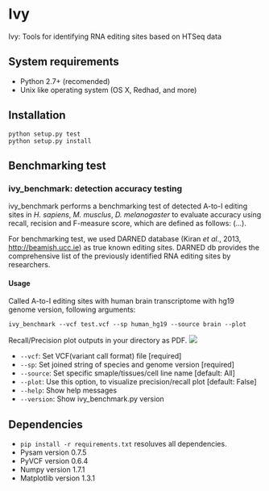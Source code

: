 Ivy
===

Ivy: Tools for identifying RNA editing sites based on HTSeq data

## System requirements
* Python 2.7+ (recomended)
* Unix like operating system (OS X, Redhad, and more)

## Installation
```
python setup.py test
python setup.py install
```

## Benchmarking test
### ivy_benchmark: detection accuracy testing
ivy_benchmark performs a benchmarking test of detected A-to-I editing sites in _H. sapiens_, _M. musclus_, _D. melanogaster_ to evaluate accuracy using recall, recision and F-measure score, which are defined as follows: (...).

For benchmarking test, we used DARNED database (Kiran _et al_., 2013, http://beamish.ucc.ie) as true known editing sites. DARNED db  provides the comprehensive list of the previously identified RNA editing sites by researchers.

#### Usage    
Called A-to-I editing sites with human brain transcriptome with hg19 genome version, following arguments:

```
ivy_benchmark --vcf test.vcf --sp human_hg19 --source brain --plot
```

Recall/Precision plot outputs in your directory as PDF.
![](https://f.cloud.github.com/assets/1855860/1508063/08482826-49ce-11e3-81a8-ca52e1eec73a.png)


* `--vcf`: Set VCF(variant call format) file [required]
* `--sp`: Set joined string of species and genome version [required]
* `--source`: Set specific smaple/tissues/cell line name [default: All]
* `--plot`: Use this option, to visualize precision/recall plot [default: False] 
* `--help`: Show help messages
* `--version`: Show ivy_benchmark.py version

## Dependencies
* `pip install -r requirements.txt` resoluves all dependencies.
* Pysam version 0.7.5
* PyVCF version 0.6.4
* Numpy version 1.7.1
* Matplotlib version 1.3.1
